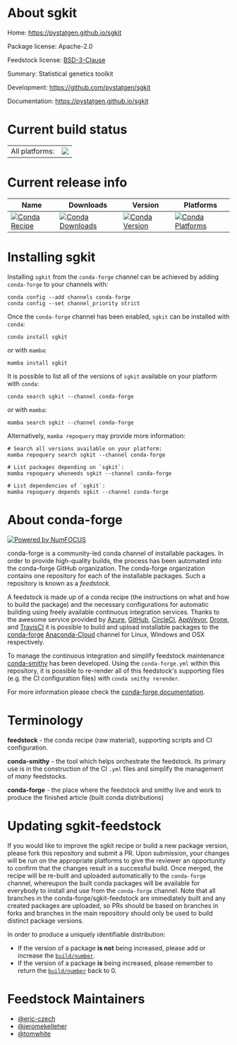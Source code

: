 About sgkit
===========

Home: https://pystatgen.github.io/sgkit

Package license: Apache-2.0

Feedstock license: [BSD-3-Clause](https://github.com/conda-forge/sgkit-feedstock/blob/main/LICENSE.txt)

Summary: Statistical genetics toolkit

Development: https://github.com/pystatgen/sgkit

Documentation: https://pystatgen.github.io/sgkit

Current build status
====================


<table><tr><td>All platforms:</td>
    <td>
      <a href="https://dev.azure.com/conda-forge/feedstock-builds/_build/latest?definitionId=12529&branchName=main">
        <img src="https://dev.azure.com/conda-forge/feedstock-builds/_apis/build/status/sgkit-feedstock?branchName=main">
      </a>
    </td>
  </tr>
</table>

Current release info
====================

| Name | Downloads | Version | Platforms |
| --- | --- | --- | --- |
| [![Conda Recipe](https://img.shields.io/badge/recipe-sgkit-green.svg)](https://anaconda.org/conda-forge/sgkit) | [![Conda Downloads](https://img.shields.io/conda/dn/conda-forge/sgkit.svg)](https://anaconda.org/conda-forge/sgkit) | [![Conda Version](https://img.shields.io/conda/vn/conda-forge/sgkit.svg)](https://anaconda.org/conda-forge/sgkit) | [![Conda Platforms](https://img.shields.io/conda/pn/conda-forge/sgkit.svg)](https://anaconda.org/conda-forge/sgkit) |

Installing sgkit
================

Installing `sgkit` from the `conda-forge` channel can be achieved by adding `conda-forge` to your channels with:

```
conda config --add channels conda-forge
conda config --set channel_priority strict
```

Once the `conda-forge` channel has been enabled, `sgkit` can be installed with `conda`:

```
conda install sgkit
```

or with `mamba`:

```
mamba install sgkit
```

It is possible to list all of the versions of `sgkit` available on your platform with `conda`:

```
conda search sgkit --channel conda-forge
```

or with `mamba`:

```
mamba search sgkit --channel conda-forge
```

Alternatively, `mamba repoquery` may provide more information:

```
# Search all versions available on your platform:
mamba repoquery search sgkit --channel conda-forge

# List packages depending on `sgkit`:
mamba repoquery whoneeds sgkit --channel conda-forge

# List dependencies of `sgkit`:
mamba repoquery depends sgkit --channel conda-forge
```


About conda-forge
=================

[![Powered by
NumFOCUS](https://img.shields.io/badge/powered%20by-NumFOCUS-orange.svg?style=flat&colorA=E1523D&colorB=007D8A)](https://numfocus.org)

conda-forge is a community-led conda channel of installable packages.
In order to provide high-quality builds, the process has been automated into the
conda-forge GitHub organization. The conda-forge organization contains one repository
for each of the installable packages. Such a repository is known as a *feedstock*.

A feedstock is made up of a conda recipe (the instructions on what and how to build
the package) and the necessary configurations for automatic building using freely
available continuous integration services. Thanks to the awesome service provided by
[Azure](https://azure.microsoft.com/en-us/services/devops/), [GitHub](https://github.com/),
[CircleCI](https://circleci.com/), [AppVeyor](https://www.appveyor.com/),
[Drone](https://cloud.drone.io/welcome), and [TravisCI](https://travis-ci.com/)
it is possible to build and upload installable packages to the
[conda-forge](https://anaconda.org/conda-forge) [Anaconda-Cloud](https://anaconda.org/)
channel for Linux, Windows and OSX respectively.

To manage the continuous integration and simplify feedstock maintenance
[conda-smithy](https://github.com/conda-forge/conda-smithy) has been developed.
Using the ``conda-forge.yml`` within this repository, it is possible to re-render all of
this feedstock's supporting files (e.g. the CI configuration files) with ``conda smithy rerender``.

For more information please check the [conda-forge documentation](https://conda-forge.org/docs/).

Terminology
===========

**feedstock** - the conda recipe (raw material), supporting scripts and CI configuration.

**conda-smithy** - the tool which helps orchestrate the feedstock.
                   Its primary use is in the construction of the CI ``.yml`` files
                   and simplify the management of *many* feedstocks.

**conda-forge** - the place where the feedstock and smithy live and work to
                  produce the finished article (built conda distributions)


Updating sgkit-feedstock
========================

If you would like to improve the sgkit recipe or build a new
package version, please fork this repository and submit a PR. Upon submission,
your changes will be run on the appropriate platforms to give the reviewer an
opportunity to confirm that the changes result in a successful build. Once
merged, the recipe will be re-built and uploaded automatically to the
`conda-forge` channel, whereupon the built conda packages will be available for
everybody to install and use from the `conda-forge` channel.
Note that all branches in the conda-forge/sgkit-feedstock are
immediately built and any created packages are uploaded, so PRs should be based
on branches in forks and branches in the main repository should only be used to
build distinct package versions.

In order to produce a uniquely identifiable distribution:
 * If the version of a package **is not** being increased, please add or increase
   the [``build/number``](https://docs.conda.io/projects/conda-build/en/latest/resources/define-metadata.html#build-number-and-string).
 * If the version of a package **is** being increased, please remember to return
   the [``build/number``](https://docs.conda.io/projects/conda-build/en/latest/resources/define-metadata.html#build-number-and-string)
   back to 0.

Feedstock Maintainers
=====================

* [@eric-czech](https://github.com/eric-czech/)
* [@jeromekelleher](https://github.com/jeromekelleher/)
* [@tomwhite](https://github.com/tomwhite/)

